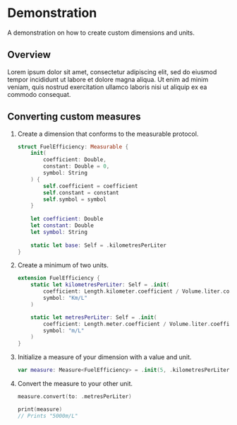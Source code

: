 # Demonstration

A demonstration on how to create custom dimensions and units.

## Overview

Lorem ipsum dolor sit amet, consectetur adipiscing elit, sed do eiusmod tempor incididunt ut labore et dolore magna aliqua. Ut enim ad minim veniam, quis nostrud exercitation ullamco laboris nisi ut aliquip ex ea commodo consequat.

## Converting custom measures

1. Create a dimension that conforms to the measurable protocol.

	```swift
    struct FuelEfficiency: Measurable {
        init(
            coefficient: Double,
            constant: Double = 0,
            symbol: String
        ) {
            self.coefficient = coefficient
            self.constant = constant
            self.symbol = symbol
        }
		
        let coefficient: Double
        let constant: Double
        let symbol: String
		
        static let base: Self = .kilometresPerLiter
	}
	```

2. Create a minimum of two units.

	```swift
    extension FuelEfficiency {
        static let kilometresPerLiter: Self = .init(
            coefficient: Length.kilometer.coefficient / Volume.liter.coefficient,
            symbol: "Km/L"
        )

        static let metresPerLiter: Self = .init(
            coefficient: Length.meter.coefficient / Volume.liter.coefficient,
            symbol: "m/L"
        )
    }


3. Initialize a measure of your dimension with a value and unit.

	```swift
    var measure: Measure<FuelEfficiency> = .init(5, .kilometresPerLiter)
	```

4. Convert the measure to your other unit.

    ```swift
    measure.convert(to: .metresPerLiter)

    print(measure)
    // Prints "5000m/L"
	```
